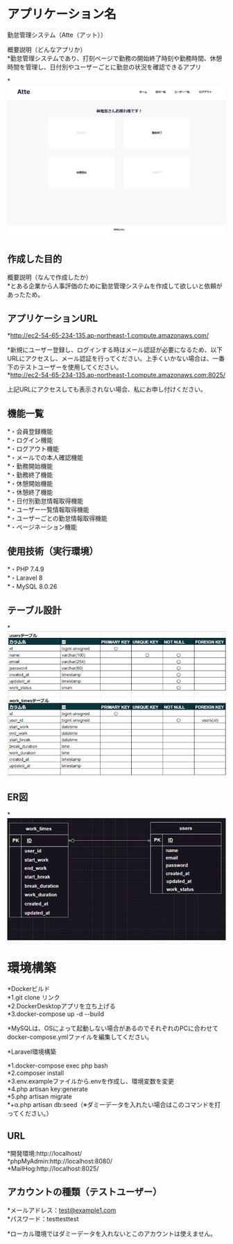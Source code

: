 # アプリケーション名

勤怠管理システム（Atte（アット））<br>

概要説明（どんなアプリか）<br>
*勤怠管理システムであり、打刻ページで勤務の開始終了時刻や勤務時間、休憩時間を管理し、日付別やユーザーごとに勤怠の状況を確認できるアプリ<br>

*![alt text](初級模擬案件トップ画面.png)

## 作成した目的

概要説明（なんで作成したか）<br>
*とある企業から人事評価のために勤怠管理システムを作成して欲しいと依頼があったため。<br>

## アプリケーションURL

*http://ec2-54-65-234-135.ap-northeast-1.compute.amazonaws.com/<br>

*新規にユーザー登録し、ログインする時はメール認証が必要になるため、以下URLにアクセスし、メール認証を行ってください。上手くいかない場合は、一番下のテストユーザーを使用してください。<br>
*http://ec2-54-65-234-135.ap-northeast-1.compute.amazonaws.com:8025/<br>

上記URLにアクセスしても表示されない場合、私にお申し付けください。<br>

## 機能一覧

*・会員登録機能<br>
*・ログイン機能<br>
*・ログアウト機能<br>
*・メールでの本人確認機能<br>
*・勤務開始機能<br>
*・勤務終了機能<br>
*・休憩開始機能<br>
*・休憩終了機能<br>
*・日付別勤怠情報取得機能<br>
*・ユーザー一覧情報取得機能<br>
*・ユーザーごとの勤怠情報取得機能<br>
*・ページネーション機能<br>

## 使用技術（実行環境）

*・PHP 7.4.9<br>
*・Laravel 8<br>
*・MySQL 8.0.26<br>

## テーブル設計

*![alt text](初級模擬案件テーブル設計図-2.png)

## ER図

*![alt text](初級模擬案件ER図.png)

# 環境構築

*Dockerビルド<br>
*1.git clone リンク<br>
*2.DockerDesktopアプリを立ち上げる<br>
*3.docker-compose up -d --build<br>

*MySQLは、OSによって起動しない場合があるのでそれぞれのPCに合わせてdocker-compose.ymlファイルを編集してください。

*Laravel環境構築

*1.docker-compose exec php bash<br>
*2.composer install<br>
*3.env.exampleファイルから.envを作成し、環境変数を変更<br>
*4.php artisan key:generate<br>
*5.php artisan migrate<br>
*+α.php artisan db:seed（※ダミーデータを入れたい場合はこのコマンドを打ってください。）<br>

## URL

*開発環境:http://localhost/<br>
*phpMyAdmin:http://localhost:8080/<br>
*MailHog:http://localhost:8025/<br>

## アカウントの種類（テストユーザー）

*メールアドレス：test@example1.com<br>
*パスワード：testtesttest<br>

*ローカル環境ではダミーデータを入れないとこのアカウントは使えません。<br>